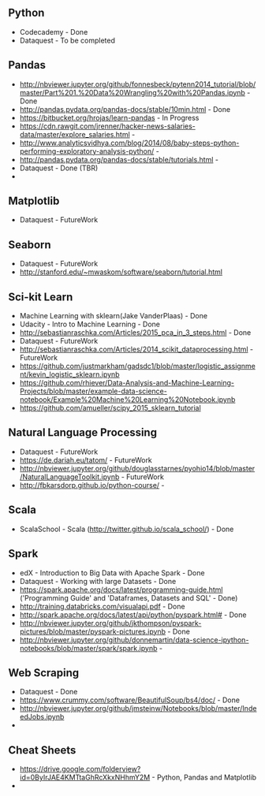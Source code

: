 
Python
--------------------

* Codecademy - Done
* Dataquest - To be completed

Pandas
-------------------

* http://nbviewer.jupyter.org/github/fonnesbeck/pytenn2014_tutorial/blob/master/Part%201.%20Data%20Wrangling%20with%20Pandas.ipynb - Done
* http://pandas.pydata.org/pandas-docs/stable/10min.html - Done
* https://bitbucket.org/hrojas/learn-pandas - In Progress
* https://cdn.rawgit.com/jrenner/hacker-news-salaries-data/master/explore_salaries.html - 
* http://www.analyticsvidhya.com/blog/2014/08/baby-steps-python-performing-exploratory-analysis-python/ - 
* http://pandas.pydata.org/pandas-docs/stable/tutorials.html - 
* Dataquest - Done (TBR)
* 

Matplotlib
-----------------------

* Dataquest - FutureWork

Seaborn
--------------------

* Dataquest - FutureWork
* http://stanford.edu/~mwaskom/software/seaborn/tutorial.html

Sci-kit Learn
------------------------

* Machine Learning with sklearn(Jake VanderPlaas) - Done
* Udacity - Intro to Machine Learning - Done
* http://sebastianraschka.com/Articles/2015_pca_in_3_steps.html - Done
* Dataquest - FutureWork
* http://sebastianraschka.com/Articles/2014_scikit_dataprocessing.html - FutureWork
* https://github.com/justmarkham/gadsdc1/blob/master/logistic_assignment/kevin_logistic_sklearn.ipynb
* https://github.com/rhiever/Data-Analysis-and-Machine-Learning-Projects/blob/master/example-data-science-notebook/Example%20Machine%20Learning%20Notebook.ipynb
* https://github.com/amueller/scipy_2015_sklearn_tutorial

Natural Language Processing
-------------------------------------

* Dataquest - FutureWork
* https://de.dariah.eu/tatom/ - FutureWork
* http://nbviewer.jupyter.org/github/douglasstarnes/pyohio14/blob/master/NaturalLanguageToolkit.ipynb - FutureWork
* http://fbkarsdorp.github.io/python-course/ - 

Scala
-----------------------------

* ScalaSchool - Scala (http://twitter.github.io/scala_school/) - Done

Spark
---------------------------

* edX - Introduction to Big Data with Apache Spark - Done
* Dataquest - Working with large Datasets - Done
* https://spark.apache.org/docs/latest/programming-guide.html ('Programming Guide' and 'Dataframes, Datasets and SQL' - Done)
* http://training.databricks.com/visualapi.pdf - Done
* http://spark.apache.org/docs/latest/api/python/pyspark.html# - Done
* http://nbviewer.jupyter.org/github/jkthompson/pyspark-pictures/blob/master/pyspark-pictures.ipynb - Done
* http://nbviewer.jupyter.org/github/donnemartin/data-science-ipython-notebooks/blob/master/spark/spark.ipynb - 

Web Scraping
------------------------

* Dataquest - Done
* https://www.crummy.com/software/BeautifulSoup/bs4/doc/ - Done
* http://nbviewer.jupyter.org/github/jmsteinw/Notebooks/blob/master/IndeedJobs.ipynb
* 

Cheat Sheets
---------------------------
* https://drive.google.com/folderview?id=0ByIrJAE4KMTtaGhRcXkxNHhmY2M - Python, Pandas and Matplotlib
* 
